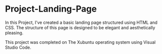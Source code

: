 ﻿# Project-Landing-Page

In this Project, I’ve created a basic landing page structured using HTML and CSS. The structure of this page is designed to be elegant and aesthetically pleasing.

This project was completed on The Xubuntu operating system using Visual Studio Code.